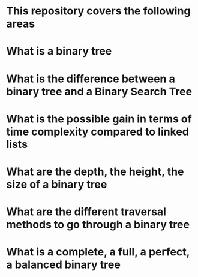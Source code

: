 # This repository covers the following areas 
# What is a binary tree
# What is the difference between a binary tree and a Binary Search Tree
# What is the possible gain in terms of time complexity compared to linked lists
# What are the depth, the height, the size of a binary tree
# What are the different traversal methods to go through a binary tree
# What is a complete, a full, a perfect, a balanced binary tree

